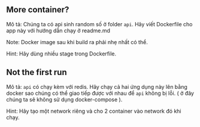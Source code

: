 ## More container?

Mô tả: Chúng ta có api sinh random số ở folder `api`. Hãy viết Dockerfile cho app này với hướng dẫn chạy ở readme.md

Note: Docker image sau khi build ra phải nhẹ nhất có thể.

Hint: Hãy dùng nhiều stage trong Dockerfile.

## Not the first run

Mô tả: `api` có chạy kèm với redis. Hãy chạy cả hai ứng dụng này lên bằng docker sao chúng có thể giao tiếp được với nhau để `api` không bị lỗi. ( ở đây chúng ta sẽ không sử dụng docker-compose ).

Hint: Hãy tạo một network riêng và cho 2 container vào network đó khi chạy.
